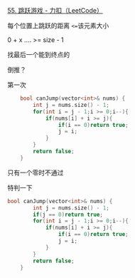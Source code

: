 [55. 跳跃游戏 - 力扣（LeetCode）](https://leetcode.cn/problems/jump-game/description/)

每个位置上跳跃的距离 `<=`该元素大小



0 + x .... >= size - 1

找最后一个能到终点的

倒推？

第一次

```c++
    bool canJump(vector<int>& nums) {
        int j = nums.size() - 1;
        for(int i = j - 1;i >= 0;i--){
            if(nums[i] + i >= j){
                if(i == 0)return true;
                j = i;
            }
        }
        return false;
    }
```

只有一个零时不通过

特判一下

```c++
bool canJump(vector<int>& nums) {
        int j = nums.size() - 1;
        if(j == 0)return true;
        for(int i = j - 1;i >= 0;i--){
            if(nums[i] + i >= j){
                if(i == 0)return true;
                j = i;
            }
        }
        return false;
    }
```

